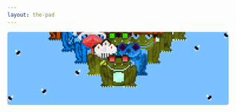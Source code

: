 ```yaml
---
layout: the-pad
---
```

<title>freshfrogs.io/the-pad 🍀</title>
<img src="../assets/frogs/websiteBannerFinal.png" style="border-radius: 5px; width: auto;">